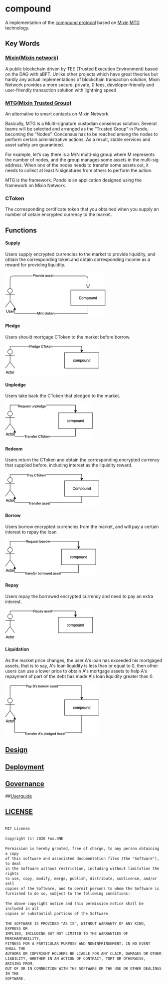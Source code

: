 # compound

A implementation of the [compound protocol](https://github.com/compound-finance/compound-protocol) based on [Mixin](https://github.com/MixinNetwork/mixin) [MTG](https://github.com/MixinNetwork/developers.mixin.one/blob/main/developers/src/i18n/en/document/mainnet/mtg.md) technology.

## Key Words

### [Mixin(Mixin network)](https://github.com/MixinNetwork/mixin)
A public blockchain driven by TEE (Trusted Execution Environment) based on the DAG with aBFT. Unlike other projects which have great theories but hardly any actual implementations of blockchain transaction solution, Mixin Network provides a more secure, private, 0 fees, developer-friendly and user-friendly transaction solution with lightning speed.

### [MTG(Mixin Trusted Group)](https://github.com/MixinNetwork/developers.mixin.one/blob/main/developers/src/i18n/en/document/mainnet/mtg.md)

An alternative to smart contacts on Mixin Network.

Basically, MTG is a Multi-signature custodian consensus solution. Several teams will be selected and arranged as the “Trusted Group” in Pando, becoming the “Nodes”. Concensus has to be reached among the nodes to perform certain administrative actions. As a result, stable services and asset safety are guaranteed.

For example, let’s say there is a M/N multi-sig group where M represents the number of nodes, and the group manages some assets in the multi-sig address. When one of the nodes needs to transfer some assets out, it needs to collect at least N signatures from others to perform the action.

MTG is the framework. Pando is an application designed using the framework on Mixin Network.

### CToken

The corresponding certificate token that you obtained when you supply an number of cetain encrypted currency to the market.

## Functions

#### Supply

Users supply encrypted currencies to the market to provide liquidity, 
and obtain the corresponding token.and obtain corresponding income as a reward for providing liquidity.

![](docs/images/uc_supply.png)

#### Pledge

Users should mortgage CToken to the market before borrow.

![](docs/images/uc_pledge.png)

#### Unpledge

Users take back the CToken that pledged to the market.

![](docs/images/uc_unpledge.png)

#### Redeem

Users return the CToken and obtain the corresponding encrypted currency that supplied before, including interest as the liquidity reward.

![](docs/images/uc_redeem.png)

#### Borrow

Users borrow encrypted currencies from the market, and will pay a certain interest to repay the loan.

![](docs/images/uc_borrow.png)

#### Repay

Users repay the borrowed encrypted currency and need to pay an extra interest.

![](docs/images/uc_repay.png)

#### Liquidation

As the market price changes, the user A's loan has exceeded his mortgaged assets, that is to say, A's loan liquidity is less than or equal to 0, then other users can use a lower price to obtain A's mortgage assets to help A's repayment of part of the debt has made A's loan liquidity greater than 0.

![](docs/images/uc_liquidity.png)


## [Design](docs/design.md)

## [Deployment](docs/deploy.md)

## [Governance](docs/governance.md)

##[Userguide](docs/userguide.md)

## [LICENSE](LICENSE)

```

MIT License

Copyright (c) 2020 Fox.ONE

Permission is hereby granted, free of charge, to any person obtaining a copy
of this software and associated documentation files (the "Software"), to deal
in the Software without restriction, including without limitation the rights
to use, copy, modify, merge, publish, distribute, sublicense, and/or sell
copies of the Software, and to permit persons to whom the Software is
furnished to do so, subject to the following conditions:

The above copyright notice and this permission notice shall be included in all
copies or substantial portions of the Software.

THE SOFTWARE IS PROVIDED "AS IS", WITHOUT WARRANTY OF ANY KIND, EXPRESS OR
IMPLIED, INCLUDING BUT NOT LIMITED TO THE WARRANTIES OF MERCHANTABILITY,
FITNESS FOR A PARTICULAR PURPOSE AND NONINFRINGEMENT. IN NO EVENT SHALL THE
AUTHORS OR COPYRIGHT HOLDERS BE LIABLE FOR ANY CLAIM, DAMAGES OR OTHER
LIABILITY, WHETHER IN AN ACTION OF CONTRACT, TORT OR OTHERWISE, ARISING FROM,
OUT OF OR IN CONNECTION WITH THE SOFTWARE OR THE USE OR OTHER DEALINGS IN THE
SOFTWARE.

```

